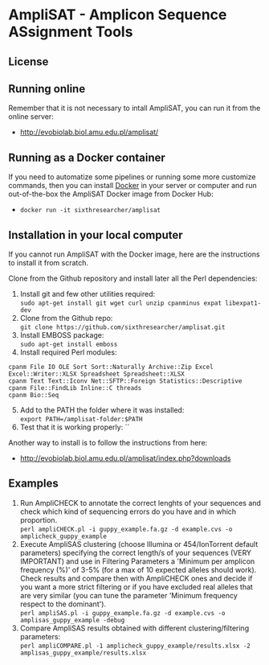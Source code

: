 
# AmpliSAT - Amplicon Sequence ASsignment Tools

## License

## Running online

Remember that it is not necessary to intall AmpliSAT, you can run it from the online server:
- http://evobiolab.biol.amu.edu.pl/amplisat/

## Running as a Docker container

If you need to automatize some pipelines or running some more customize commands,
then you can install [Docker](https://docs.docker.com/install/) in your server or computer
and run out-of-the-box the AmpliSAT Docker image from Docker Hub:
- `docker run -it sixthresearcher/amplisat`

## Installation in your local computer
If you cannot run AmpliSAT with the Docker image, here are the instructions to install it from scratch.

Clone from the Github repository and install later all the Perl dependencies:
1. Install git and few other utilities required:<br>
 `sudo apt-get install git wget curl unzip cpanminus expat libexpat1-dev`
2. Clone from the Github repo:<br>
 `git clone https://github.com/sixthresearcher/amplisat.git`
3. Install EMBOSS package:<br>
 `sudo apt-get install emboss`
4. Install required Perl modules:<br>
  ```
  cpanm File IO OLE Sort Sort::Naturally Archive::Zip Excel Excel::Writer::XLSX Spreadsheet Spreadsheet::XLSX
  cpanm Text Text::Iconv Net::SFTP::Foreign Statistics::Descriptive
  cpanm File::FindLib Inline::C threads
  cpanm Bio::Seq
  ```
5. Add to the PATH the folder where it was installed:<br>
 `export PATH=/amplisat-folder:$PATH`
6. Test that it is working properly:
 ``

Another way to install is to follow the instructions from here:
- http://evobiolab.biol.amu.edu.pl/amplisat/index.php?downloads


## Examples

1. Run AmpliCHECK to annotate the correct lenghts of your sequences and check which kind of sequencing errors do you have and in which proportion.<br>
   `perl ampliCHECK.pl -i guppy_example.fa.gz -d example.cvs -o amplicheck_guppy_example`
2. Execute AmpliSAS clustering (choose Illumina or 454/IonTorrent default parameters) specifying the correct length/s of your sequences (VERY IMPORTANT) and use in Filtering Parameters a 'Minimum per amplicon frequency (%)' of 3-5% (for a max of 10 expected alleles should work). Check results and compare then with AmpliCHECK ones and decide if you want a more strict filtering or if you have excluded real alleles that are very similar (you can tune the parameter 'Minimum frequency respect to the dominant').<br>
   `perl ampliSAS.pl -i guppy_example.fa.gz -d example.cvs -o amplisas_guppy_example -debug `
3. Compare AmpliSAS results obtained with different clustering/filtering parameters:<br>
   `perl ampliCOMPARE.pl -1 amplicheck_guppy_example/results.xlsx -2 amplisas_guppy_example/results.xlsx`
